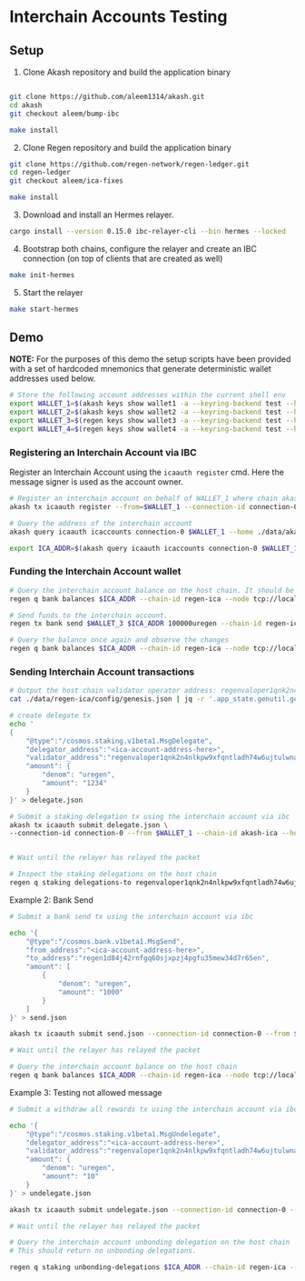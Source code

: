 # Interchain Accounts Testing

## Setup

1. Clone Akash repository and build the application binary

```bash

git clone https://github.com/aleem1314/akash.git
cd akash
git checkout aleem/bump-ibc

make install
```

2. Clone Regen repository and build the application binary

```bash
git clone https://github.com/regen-network/regen-ledger.git
cd regen-ledger
git checkout aleem/ica-fixes

make install
```

3. Download and install an Hermes relayer.

```bash
cargo install --version 0.15.0 ibc-relayer-cli --bin hermes --locked
```

4. Bootstrap both chains, configure the relayer and create an IBC connection (on top of clients that are created as well)
```bash
make init-hermes
```

5. Start the relayer
```bash
make start-hermes
```

## Demo

**NOTE:** For the purposes of this demo the setup scripts have been provided with a set of hardcoded mnemonics that generate deterministic wallet addresses used below.

```bash
# Store the following account addresses within the current shell env
export WALLET_1=$(akash keys show wallet1 -a --keyring-backend test --home ./data/akash-ica) && echo $WALLET_1;
export WALLET_2=$(akash keys show wallet2 -a --keyring-backend test --home ./data/akash-ica) && echo $WALLET_2;
export WALLET_3=$(regen keys show wallet3 -a --keyring-backend test --home ./data/regen-ica) && echo $WALLET_3;
export WALLET_4=$(regen keys show wallet4 -a --keyring-backend test --home ./data/regen-ica) && echo $WALLET_1;
```

### Registering an Interchain Account via IBC

Register an Interchain Account using the `icaauth register` cmd. 
Here the message signer is used as the account owner.

```bash
# Register an interchain account on behalf of WALLET_1 where chain akash-ica is the interchain accounts host
akash tx icaauth register --from=$WALLET_1 --connection-id connection-0 --chain-id akash-ica --home ./data/akash-ica --node tcp://localhost:26656 --keyring-backend test -y --broadcast-mode block

# Query the address of the interchain account
akash query icaauth icaccounts connection-0 $WALLET_1 --home ./data/akash-ica --node tcp://localhost:26656

export ICA_ADDR=$(akash query icaauth icaccounts connection-0 $WALLET_1 --home ./data/akash-ica --node tcp://localhost:26656 -o json | jq -r '.interchain_account_address') && echo $ICA_ADDR

```

### Funding the Interchain Account wallet

```bash
# Query the interchain account balance on the host chain. It should be empty.
regen q bank balances $ICA_ADDR --chain-id regen-ica --node tcp://localhost:26657

# Send funds to the interchain account.
regen tx bank send $WALLET_3 $ICA_ADDR 100000uregen --chain-id regen-ica --home ./data/regen-ica --node tcp://localhost:26657 --keyring-backend test -y

# Query the balance once again and observe the changes
regen q bank balances $ICA_ADDR --chain-id regen-ica --node tcp://localhost:26657
```

### Sending Interchain Account transactions

```bash
# Output the host chain validator operator address: regenvaloper1qnk2n4nlkpw9xfqntladh74w6ujtulwnah3mns
cat ./data/regen-ica/config/genesis.json | jq -r '.app_state.genutil.gen_txs[0].body.messages[0].validator_address'

# create delegate tx
echo '
{
    "@type":"/cosmos.staking.v1beta1.MsgDelegate",
    "delegator_address":"<ica-account-address-here>",
    "validator_address":"regenvaloper1qnk2n4nlkpw9xfqntladh74w6ujtulwnah3mns",
    "amount": {
        "denom": "uregen",
        "amount": "1234"
    }
}' > delegate.json

# Submit a staking delegation tx using the interchain account via ibc
akash tx icaauth submit delegate.json \
--connection-id connection-0 --from $WALLET_1 --chain-id akash-ica --home ./data/akash-ica --node tcp://localhost:26656 --keyring-backend test -y --broadcast-mode block


# Wait until the relayer has relayed the packet

# Inspect the staking delegations on the host chain
regen q staking delegations-to regenvaloper1qnk2n4nlkpw9xfqntladh74w6ujtulwnah3mns --home data/regen-ica --node tcp://127.0.0.1:26657
```

Example 2: Bank Send

```bash
# Submit a bank send tx using the interchain account via ibc

echo '{
    "@type":"/cosmos.bank.v1beta1.MsgSend",
    "from_address":"<ica-account-address-here>",
    "to_address":"regen1d84j42rnfgq60sjxpzj4pgfu35mew34d7r65en",
    "amount": [
        {
            "denom": "uregen",
            "amount": "1000"
        }
    ]
}' > send.json

akash tx icaauth submit send.json --connection-id connection-0 --from $WALLET_1 --chain-id akash-ica --home ./data/akash-ica --node tcp://localhost:26656 --keyring-backend test -y

# Wait until the relayer has relayed the packet

# Query the interchain account balance on the host chain
regen q bank balances $ICA_ADDR --chain-id regen-ica --node tcp://localhost:26657
```

Example 3: Testing not allowed message

```bash
# Submit a withdraw all rewards tx using the interchain account via ibc

echo '{
    "@type":"/cosmos.staking.v1beta1.MsgUndelegate",
    "delegator_address":"<ica-account-address-here>",
    "validator_address":"regenvaloper1qnk2n4nlkpw9xfqntladh74w6ujtulwnah3mns",
    "amount": {
        "denom": "uregen",
        "amount": "10"
    }
}' > undelegate.json

akash tx icaauth submit undelegate.json --connection-id connection-0 --from $WALLET_1 --chain-id akash-ica --home ./data/akash-ica --node tcp://localhost:26656 --keyring-backend test -y

# Wait until the relayer has relayed the packet

# Query the interchain account unbonding delegation on the host chain
# This should return no unbonding delegations.

regen q staking unbonding-delegations $ICA_ADDR --chain-id regen-ica --node tcp://localhost:26657
```

